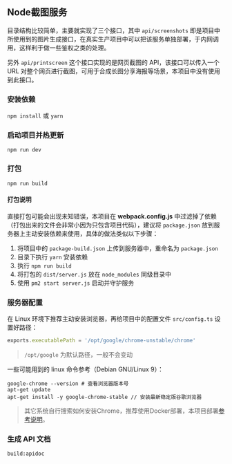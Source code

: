 
## Node截图服务

目录结构比较简单，主要就实现了三个接口，其中 `api/screenshots` 即是项目中所使用到的图片生成接口，在真实生产项目中可以把该服务单独部署，于内网调用，这样利于做一些鉴权之类的处理。

另外 `api/printscreen` 这个接口实现的是网页截图的 API，该接口可以传入一个 URL 对整个网页进行截图，可用于合成长图分享海报等场景，本项目中没有使用到此接口。

### 安装依赖

`npm install` 或 `yarn`

### 启动项目并热更新

`npm run dev`

### 打包

`npm run build`

#### 打包说明

直接打包可能会出现未知错误，本项目在 **webpack.config.js** 中过滤掉了依赖（打包出来的文件会非常小因为只包含项目代码），建议将 `package.json` 放到服务器上主动安装依赖来使用，具体的做法类似以下步骤：

1. 将项目中的 `package-build.json` 上传到服务器中，重命名为 `package.json`
2. 目录下执行 `yarn` 安装依赖
3. 执行 `npm run build`
4. 将打包的 `dist/server.js` 放在 `node_modules` 同级目录中
5. 使用 `pm2 start server.js` 启动并守护服务

### 服务器配置

在 Linux 环境下推荐主动安装浏览器，再给项目中的配置文件 `src/config.ts` 设置好路径：

```js
exports.executablePath = '/opt/google/chrome-unstable/chrome'
```

> `/opt/google` 为默认路径，一般不会变动

一些可能用到的 linux 命令参考（Debian GNU/Linux 9）：

```shell
google-chrome --version # 查看浏览器版本号
apt-get update
apt-get install -y google-chrome-stable // 安装最新稳定版谷歌浏览器
```

> 其它系统自行搜索如何安装Chrome，推荐使用Docker部署，本项目部署[参考说明](https://xp.palxp.com/#/articles/1689319644311?id=docker%e5%ae%b9%e5%99%a8)。

### 生成 API 文档

`build:apidoc`